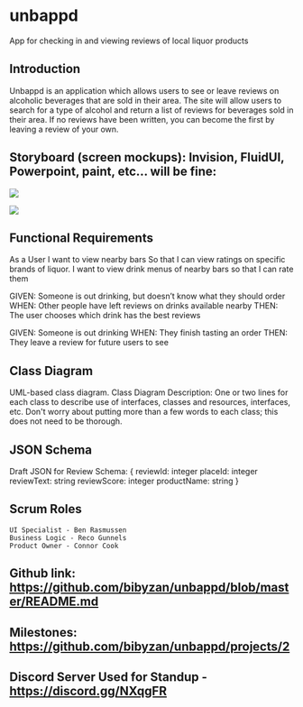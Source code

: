 # unbappd
App for checking in and viewing reviews of local liquor products

## Introduction
	
Unbappd is an application which allows users to see or leave reviews on alcoholic beverages that are sold in their area. The site will allow users to search for a type of alcohol and return a list of reviews for beverages sold in their area. If no reviews have been written, you can become the first by leaving a review of your own. 
 
## Storyboard (screen mockups): Invision, FluidUI, Powerpoint, paint, etc... will be fine: 

![](https://cdn.discordapp.com/attachments/756264094079779041/756277078047064191/image.png)

![](https://cdn.discordapp.net/attachments/756264094079779041/757350561317257363/image.png)

## Functional Requirements
As a User I want to view nearby bars So that I can view ratings on specific brands of liquor. I want to view drink menus of nearby bars so that I can rate them
 
GIVEN: Someone is out drinking, but doesn’t know what they should order 
WHEN: Other people have left reviews on drinks available nearby
THEN: The user chooses which drink has the best reviews
 
GIVEN: Someone is out drinking
WHEN: They finish tasting an order
THEN: They leave a review for future users to see
 
 
## Class Diagram 
UML-based class diagram.
Class Diagram Description: One or two lines for each class to describe use of interfaces,  classes and resources, interfaces, etc. Don't worry about putting more than a few words to each class; this does not need to be thorough.
## JSON Schema
Draft JSON for Review Schema:
{
reviewId: integer
placeId: integer
reviewText: string
reviewScore: integer
productName: string
}
## Scrum Roles 
	UI Specialist - Ben Rasmussen
	Business Logic - Reco Gunnels 
	Product Owner - Connor Cook 
## Github link: https://github.com/bibyzan/unbappd/blob/master/README.md
## Milestones: https://github.com/bibyzan/unbappd/projects/2
## Discord Server Used for Standup -  https://discord.gg/NXqgFR

